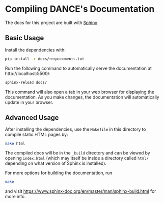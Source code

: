 # Compiling DANCE's Documentation

The docs for this project are built with
[Sphinx](http://www.sphinx-doc.org/en/master/).

## Basic Usage

Install the dependencies with:

```bash
pip install -r docs/requirements.txt
```

Run the following command to automatically serve the documentation at
http://localhost:5500/:

```bash
sphinx-reload docs/
```

This command will also open a tab in your web browser for displaying the
documentation. As you make changes, the documentation will automatically update
in your browser.

## Advanced Usage

After installing the dependencies, use the `Makefile` in this directory to
compile static HTML pages by:

```bash
make html
```

The compiled docs will be in the `_build` directory and can be viewed by opening
`index.html` (which may itself be inside a directory called `html/` depending on
what version of Sphinx is installed).

For more options for building the documentation, run

```bash
make
```

and visit https://www.sphinx-doc.org/en/master/man/sphinx-build.html for more
info.
